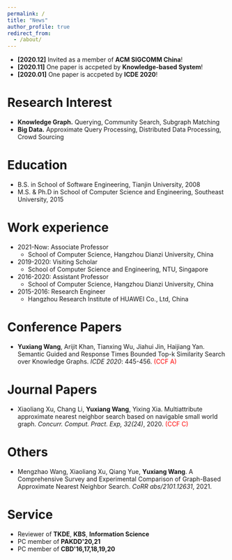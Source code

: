 ```yaml
---
permalink: /
title: "News" 
author_profile: true
redirect_from: 
  - /about/
---
```

* **[2020.12]** Invited as a member of **ACM SIGCOMM China**!<br/>
* **[2020.11]** One paper is accpeted by **Knowledge-based System**!<br/>
* **[2020.01]** One paper is accpeted by **ICDE 2020**!<br/>

Research Interest
======
* **Knowledge Graph.** Querying, Community Search, Subgraph Matching<br/>
* **Big Data.** Approximate Query Processing, Distributed Data Processing, Crowd Sourcing<br/>

Education
======
* B.S. in School of Software Engineering, Tianjin University, 2008
* M.S. & Ph.D in School of Computer Science and Engineering, Southeast University, 2015

Work experience
======
* 2021-Now: Associate Professor
  * School of Computer Science, Hangzhou Dianzi University, China
* 2019-2020: Visiting Scholar
  * School of Computer Science and Engineering, NTU, Singapore  
* 2016-2020: Assistant Professor
  * School of Computer Science, Hangzhou Dianzi University, China
* 2015-2016: Research Engineer
  * Hangzhou Research Institute of HUAWEI Co., Ltd, China

Conference Papers
======
* **Yuxiang Wang**, Arijit Khan, Tianxing Wu, Jiahui Jin, Haijiang Yan. Semantic Guided and Response Times Bounded Top-k Similarity Search over Knowledge Graphs. <i>ICDE 2020</i>: 445-456. <font color=red>(CCF A)</font>

Journal Papers
======
* Xiaoliang Xu, Chang Li, **Yuxiang Wang**, Yixing Xia. Multiattribute approximate nearest neighbor search based on navigable small world graph. <i>Concurr. Comput. Pract. Exp, 32(24)</i>, 2020. <font color=red>(CCF C)</font>

Others
======
* Mengzhao Wang, Xiaoliang Xu, Qiang Yue, **Yuxiang Wang**. A Comprehensive Survey and Experimental Comparison of Graph-Based Approximate Nearest Neighbor Search. <i>CoRR abs/2101.12631</i>, 2021. 

Service
======
* Reviewer of **TKDE**, **KBS**, **Information Science**
* PC member of **PAKDD'20,21**
* PC member of **CBD'16,17,18,19,20**
